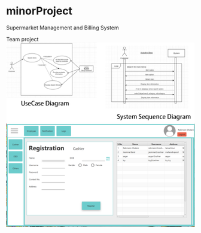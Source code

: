 # minorProject
Supermarket Management and Billing System

Team project
![Diagram](diagrams.png)
![Screenshot](supermarket1.png)


